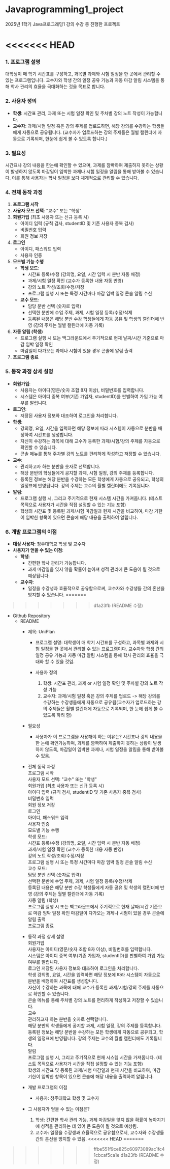 # Javaprogramming1_project
2025년 1학기 Java프로그래밍1 강의 수강 중 진행한 프로젝트


<<<<<<< HEAD
=======
### 1. 프로그램 설명

대학생이 매 학기 시간표를 구성하고, 과목별 과제와 시험 일정을 한 곳에서 관리할 수 있는 프로그램입니다. 교수자와 학생 간의 일정 공유 기능과 자동 마감 알림 시스템을 통해 학사 관리의 효율을 극대화하는 것을 목표로 합니다.

### 2. 사용자 정의

* **학생**: 시간표 관리, 과제 또는 시험 일정 확인 및 주차별 강의 노트 작성이 가능합니다.
* **교수자**: 과제/시험 일정 혹은 강의 주제를 업로드하면, 해당 강의를 수강하는 학생들에게 자동으로 공유됩니다. (교수자가 업로드하는 강의 주제들은 월별 캘린더에 자동으로 기록되며, 한눈에 쉽게 볼 수 있도록 합니다.)

### 3. 필요성

시간표나 강의 내용을 한눈에 확인할 수 있으며, 과제를 깜빡하여 제출하지 못하는 상황이 발생하지 않도록 마감일이 임박한 과제나 시험 일정을 알림을 통해 받아볼 수 있습니다. 이를 통해 사용자는 학사 일정을 보다 체계적으로 관리할 수 있습니다.

### 4. 전체 동작 과정

1.  **프로그램 시작**
2.  **사용자 모드 선택**: "교수" 또는 "학생"
3.  **회원가입** (최초 사용자 또는 신규 등록 시)
    * 아이디 입력 (규칙 검사, studentID 및 기존 사용자 중복 검사)
    * 비밀번호 입력
    * 회원 정보 저장
4.  **로그인**
    * 아이디, 패스워드 입력
    * 사용자 인증
5.  **모드별 기능 수행**
    * **학생 모드**:
        * 시간표 등록/수정 (강의명, 요일, 시간 입력 시 분반 자동 배정)
        * 과제/시험 일정 확인 (교수가 등록한 내용 자동 반영)
        * 강의 노트 작성/조회/수정/저장
        * 프로그램 실행 시 또는 특정 시간마다 마감 임박 일정 콘솔 알림 수신
    * **교수 모드**:
        * 담당 분반 선택 (숫자로 입력)
        * 선택한 분반에 수업 주제, 과제, 시험 일정 등록/수정/삭제
        * 등록된 내용은 해당 분반 수강 학생들에게 자동 공유 및 학생의 캘린더에 반영 (강의 주제는 월별 캘린더에 자동 기록)
6.  **자동 알림 (학생)**
    * 프로그램 실행 시 또는 백그라운드에서 주기적으로 현재 날짜/시간 기준으로 마감 임박 일정 확인
    * 마감일이 다가오는 과제나 시험이 있을 경우 콘솔에 알림 출력
7.  **프로그램 종료**

### 5. 동작 과정 상세 설명

* **회원가입**:
    * 사용자는 아이디(영문/숫자 조합 8자 이상), 비밀번호를 입력합니다.
    * 시스템은 아이디 중복 여부(기존 가입자, studentID)를 판별하여 가입 가능 여부를 알립니다.
* **로그인**:
    * 저장된 사용자 정보와 대조하여 로그인을 처리합니다.
* **학생**:
    * 강의명, 요일, 시간을 입력하면 해당 정보에 따라 시스템이 자동으로 분반을 배정하여 시간표를 생성합니다.
    * 자신이 수강하는 과목에 대해 교수가 등록한 과제/시험/강의 주제를 자동으로 확인할 수 있습니다.
    * 콘솔 메뉴를 통해 주차별 강의 노트를 편리하게 작성하고 저장할 수 있습니다.
* **교수**:
    * 관리하고자 하는 분반을 숫자로 선택합니다.
    * 해당 분반의 학생들에게 공지할 과제, 시험 일정, 강의 주제를 등록합니다.
    * 등록된 정보는 해당 분반을 수강하는 모든 학생에게 자동으로 공유되고, 학생의 일정표에 반영됩니다. 강의 주제는 교수의 월별 캘린더에도 기록됩니다.
* **알림**:
    * 프로그램 실행 시, 그리고 주기적으로 현재 시스템 시간을 가져옵니다. (테스트 목적으로 사용자가 시간을 직접 설정할 수 있는 기능 포함)
    * 학생의 시간표 및 등록된 과제/시험 마감일과 현재 시간을 비교하여, 마감 기한이 임박한 항목이 있으면 콘솔에 해당 내용을 출력하여 알립니다.

### 6. 개발 프로그램의 이점

* **대상 사용자**: 청주대학교 학생 및 교수자
* **사용자가 얻을 수 있는 이점**:
    * **학생**:
        * 간편한 학사 관리가 가능합니다.
        * 과제 마감일을 잊지 않을 확률이 높아져 성적 관리에 큰 도움이 될 것으로 예상됩니다.
    * **교수자**:
        * 일정을 수강생과 효율적으로 공유함으로써, 교수자와 수강생들 간의 혼선을 방지할 수 있습니다.
=======
>>>>>>> d1a23fb (README 수정)
- Github Repository
	- README
		- 제목: UniPlan
			- 프로그램 설명: 대학생이 매 학기 시간표를 구성하고, 과목별 과제와 시험 일정을 한 곳에서 관리할 수 있는 프로그램이다.  교수자와 학생 간의 일정 공유 기능과 자동 마감 알림 시스템을 통해 학사 관리의 효율을 극대화 할 수 있을 것임.
			
			- 사용자 정의
			  1. 학생: 시간표 관리, 과제 or 시험 일정 확인 및 주차별 강의 노트 작성 가능
			  2. 교수자: 과제/시험 일정 혹은 강의 주제를 업로드 -> 해당 강의를 수강하는 수강생들에게 자동으로 공유됨(교수자가 업로드하는 강의 주제들은 월별 캘린더에 자동으로 기록되며, 한 눈에 쉽게 볼 수 있도록 하려 함)
			
		- 필요성
			- 사용자가 이 프로그램을 사용해야 하는 이유는? 시간표나 강의 내용을 한 눈에 확인가능하며, 과제를 깜빡하여 제출하지 못하는 상황이 발생하지 않도록, 마감일이 임박한 과제나, 시험 일정을 알림을 통해 받아볼 수 있음.
		
		- 전체 동작 과정  
     			프로그램 시작  
			사용자 모드 선택: "교수" 또는 "학생"  
			회원가입 (최초 사용자 또는 신규 등록 시)  
				아이디 입력 (규칙 검사, studentID 및 기존 사용자 중복 검사)  
				비밀번호 입력  
			회원 정보 저장  
		   	로그인  
		  		아이디, 패스워드 입력  
		  	사용자 인증  
		   	모드별 기능 수행  
	   		학생 모드:  
		   		시간표 등록/수정 (강의명, 요일, 시간 입력 시 분반 자동 배정)  
		   		과제/시험 일정 확인 (교수가 등록한 내용 자동 반영)  
		   		강의 노트 작성/조회/수정/저장  
		   		프로그램 실행 시 또는 특정 시간마다 마감 임박 일정 콘솔 알림 수신  
	   		교수 모드:  
		   		담당 분반 선택 (숫자로 입력)  
		   		선택한 분반에 수업 주제, 과제, 시험 일정 등록/수정/삭제  
		   		등록된 내용은 해당 분반 수강 학생들에게 자동 공유 및 학생의 캘린더에 반영 (강의 주제는 월별 캘린더에 자동 기록)  
	   			자동 알림 (학생)  
		   			프로그램 실행 시 또는 백그라운드에서 주기적으로 현재 날짜/시간 기준으로 마감 임박 일정 확인 
		   			마감일이 다가오는 과제나 시험이 있을 경우 콘솔에 알림 출력  
	   		프로그램 종료  

		- 동작 과정 상세 설명  
  			 회원가입  
	   			사용자는 아이디(영문/숫자 조합 8자 이상), 비밀번호를 입력합니다.  
	   			시스템은 아이디 중복 여부(기존 가입자, studentID)를 판별하여 가입 가능 여부를 알립니다.  
   			로그인 
	   			저장된 사용자 정보와 대조하여 로그인을 처리합니다.  
    			학생
	   			강의명, 요일, 시간을 입력하면 해당 정보에 따라 시스템이 자동으로 분반을 배정하여 시간표를 생성합니다.  
	   			자신이 수강하는 과목에 대해 교수가 등록한 과제/시험/강의 주제를 자동으로 확인할 수 있습니다.  
	   			콘솔 메뉴를 통해 주차별 강의 노트를 편리하게 작성하고 저장할 수 있습니다.  
   			교수  
	   			관리하고자 하는 분반을 숫자로 선택합니다.  
	   			해당 분반의 학생들에게 공지할 과제, 시험 일정, 강의 주제를 등록합니다.  
	   			등록된 정보는 해당 분반을 수강하는 모든 학생에게 자동으로 공유되고, 학생의 일정표에 반영됩니다. 강의 주제는 교수의 월별 캘린더에도 기록됩니다.  
   			알림  
	   			프로그램 실행 시, 그리고 주기적으로 현재 시스템 시간을 가져옵니다. (테스트 목적으로 사용자가 시간을 직접 설정할 수 있는 기능 포함)  
	   			학생의 시간표 및 등록된 과제/시험 마감일과 현재 시간을 비교하여, 마감 기한이 임박한 항목이 있으면 콘솔에 해당 내용을 출력하여 알립니다.  
		- 개발 프로그램의 이점
			- 사용자: 청주대학교 학생 및 교수자

		- 그 사용자가 얻을 수 있는 이점은?
			1. 학생: 간편한 학사 관리 가능. 과제 마감일을 잊지 않을 확률이 높아지기에 성적을 관리하는 데 있어 큰 도움이 될 것으로 예상됨.
			2. 교수자: 일정을 수강생과 효율적으로 공유함으로서, 교수자와 수강생들 간의 혼선을 방지할 수 있음.
<<<<<<< HEAD
=======
>>>>>>> ffbe551f9ce825c60973089ac1fc41cbcaf5ca1e
>>>>>>> d1a23fb (README 수정)
